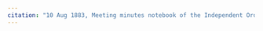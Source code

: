 ```yaml
---
citation: "10 Aug 1883, Meeting minutes notebook of the Independent Order of Good Templars, High Bridge Lodge No. 296, Tompkins County History Center, Ithaca NY."
---
```



